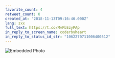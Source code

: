 ```yaml
---
favorite_count: 4
retweet_count: 0
created_at: "2018-11-13T09:16:46.000Z"
lang: zxx
full_text: https://t.co/MvPbSzyPAp
in_reply_to_screen_name: coderbyheart
in_reply_to_status_id_str: "1062270711006400512"
---
```


![Embedded Photo](https://twitter-media-coderbyheart.s3.eu-north-1.amazonaws.com/1062273050698231809-Dr3zrqkWwAAO3xM.jpg)
